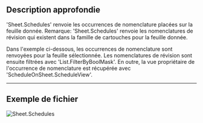 ## Description approfondie
'Sheet.Schedules' renvoie les occurrences de nomenclature placées sur la feuille donnée. Remarque: 'Sheet.Schedules' renvoie les nomenclatures de révision qui existent dans la famille de cartouches pour la feuille donnée.

Dans l'exemple ci-dessous, les occurrences de nomenclature sont renvoyées pour la feuille sélectionnée. Les nomenclatures de révision sont ensuite filtrées avec 'List.FilterByBoolMask'. En outre, la vue propriétaire de l'occurrence de nomenclature est récupérée avec 'ScheduleOnSheet.ScheduleView'.
___
## Exemple de fichier

![Sheet.Schedules](./Revit.Elements.Views.Sheet.Schedules_img.jpg)

